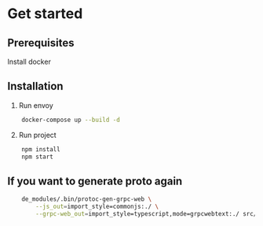 # Get started

## Prerequisites

Install docker

## Installation

1. Run envoy

```bash
    docker-compose up --build -d
```

2. Run project

```bash
    npm install
    npm start
```

## If you want to generate proto again

```bash
    de_modules/.bin/protoc-gen-grpc-web \
        --js_out=import_style=commonjs:./ \
        --grpc-web_out=import_style=typescript,mode=grpcwebtext:./ src/proto/v1/**/*.proto
```
